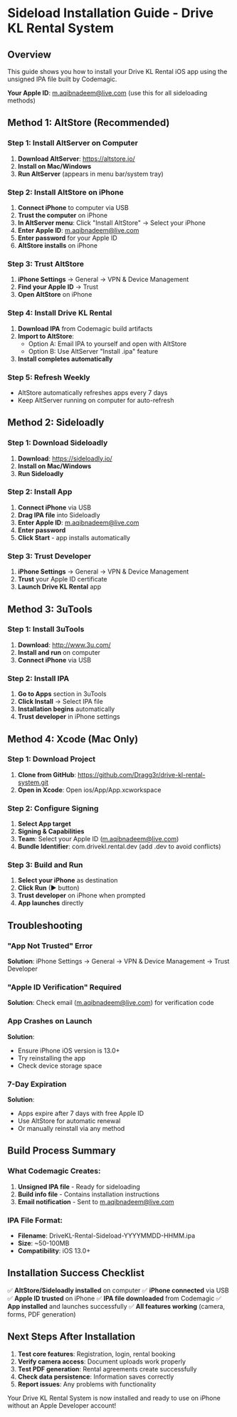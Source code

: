 # Sideload Installation Guide - Drive KL Rental System

## Overview
This guide shows you how to install your Drive KL Rental iOS app using the unsigned IPA file built by Codemagic.

**Your Apple ID**: m.aqibnadeem@live.com (use this for all sideloading methods)

## Method 1: AltStore (Recommended)

### Step 1: Install AltServer on Computer
1. **Download AltServer**: https://altstore.io/
2. **Install on Mac/Windows**
3. **Run AltServer** (appears in menu bar/system tray)

### Step 2: Install AltStore on iPhone
1. **Connect iPhone** to computer via USB
2. **Trust the computer** on iPhone
3. **In AltServer menu**: Click "Install AltStore" → Select your iPhone
4. **Enter Apple ID**: m.aqibnadeem@live.com
5. **Enter password** for your Apple ID
6. **AltStore installs** on iPhone

### Step 3: Trust AltStore
1. **iPhone Settings** → General → VPN & Device Management
2. **Find your Apple ID** → Trust
3. **Open AltStore** on iPhone

### Step 4: Install Drive KL Rental
1. **Download IPA** from Codemagic build artifacts
2. **Import to AltStore**:
   - Option A: Email IPA to yourself and open with AltStore
   - Option B: Use AltServer "Install .ipa" feature
3. **Install completes automatically**

### Step 5: Refresh Weekly
- AltStore automatically refreshes apps every 7 days
- Keep AltServer running on computer for auto-refresh

## Method 2: Sideloadly

### Step 1: Download Sideloadly
1. **Download**: https://sideloadly.io/
2. **Install on Mac/Windows**
3. **Run Sideloadly**

### Step 2: Install App
1. **Connect iPhone** via USB
2. **Drag IPA file** into Sideloadly
3. **Enter Apple ID**: m.aqibnadeem@live.com
4. **Enter password**
5. **Click Start** - app installs automatically

### Step 3: Trust Developer
1. **iPhone Settings** → General → VPN & Device Management
2. **Trust** your Apple ID certificate
3. **Launch Drive KL Rental** app

## Method 3: 3uTools

### Step 1: Install 3uTools
1. **Download**: http://www.3u.com/
2. **Install and run** on computer
3. **Connect iPhone** via USB

### Step 2: Install IPA
1. **Go to Apps** section in 3uTools
2. **Click Install** → Select IPA file
3. **Installation begins** automatically
4. **Trust developer** in iPhone settings

## Method 4: Xcode (Mac Only)

### Step 1: Download Project
1. **Clone from GitHub**: https://github.com/Dragg3r/drive-kl-rental-system.git
2. **Open in Xcode**: Open ios/App/App.xcworkspace

### Step 2: Configure Signing
1. **Select App target**
2. **Signing & Capabilities**
3. **Team**: Select your Apple ID (m.aqibnadeem@live.com)
4. **Bundle Identifier**: com.drivekl.rental.dev (add .dev to avoid conflicts)

### Step 3: Build and Run
1. **Select your iPhone** as destination
2. **Click Run** (▶ button)
3. **Trust developer** on iPhone when prompted
4. **App launches** directly

## Troubleshooting

### "App Not Trusted" Error
**Solution**: iPhone Settings → General → VPN & Device Management → Trust Developer

### "Apple ID Verification" Required
**Solution**: Check email (m.aqibnadeem@live.com) for verification code

### App Crashes on Launch
**Solution**: 
- Ensure iPhone iOS version is 13.0+
- Try reinstalling the app
- Check device storage space

### 7-Day Expiration
**Solution**:
- Apps expire after 7 days with free Apple ID
- Use AltStore for automatic renewal
- Or manually reinstall via any method

## Build Process Summary

### What Codemagic Creates:
1. **Unsigned IPA file** - Ready for sideloading
2. **Build info file** - Contains installation instructions
3. **Email notification** - Sent to m.aqibnadeem@live.com

### IPA File Format:
- **Filename**: DriveKL-Rental-Sideload-YYYYMMDD-HHMM.ipa
- **Size**: ~50-100MB
- **Compatibility**: iOS 13.0+

## Installation Success Checklist

✅ **AltStore/Sideloadly installed** on computer
✅ **iPhone connected** via USB
✅ **Apple ID trusted** on iPhone
✅ **IPA file downloaded** from Codemagic
✅ **App installed** and launches successfully
✅ **All features working** (camera, forms, PDF generation)

## Next Steps After Installation

1. **Test core features**: Registration, login, rental booking
2. **Verify camera access**: Document uploads work properly
3. **Test PDF generation**: Rental agreements create successfully
4. **Check data persistence**: Information saves correctly
5. **Report issues**: Any problems with functionality

Your Drive KL Rental System is now installed and ready to use on iPhone without an Apple Developer account!